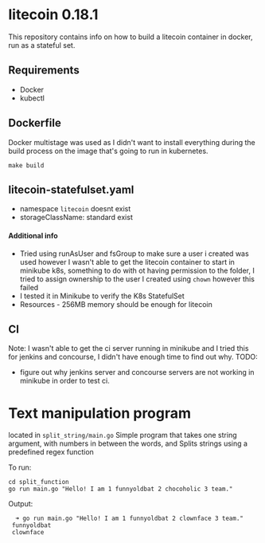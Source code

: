 # litecoin 0.18.1

This repository contains info on how to build a litecoin container in docker, run as a stateful set.


## Requirements

* Docker
* kubectl

## Dockerfile
Docker multistage was used as I didn't want to install everything during the build process on the image that's going to 
run in kubernetes.

```
make build
```

## litecoin-statefulset.yaml

* namespace `litecoin` doesnt exist
* storageClassName: standard exist

#### Additional info

* Tried using runAsUser and fsGroup to make sure a user i created was used however I wasn't able to get the litecoin 
  container to start in minikube k8s, something to do with ot having permission to the folder, I tried to assign 
  ownership to the user I created using `chown` however this failed
* I tested it in Minikube to verify the K8s StatefulSet
* Resources - 256MB memory should be enough for litecoin

## CI
Note: I wasn't able to get the ci server running in minikube and I tried this for jenkins and concourse, I didn't have 
enough time to find out why.
TODO:
* figure out why jenkins server and concourse servers are not working in minikube in order to test ci.


# Text manipulation program
located in `split_string/main.go`
Simple program that takes one string argument, with numbers in between the words, and Splits strings using a predefined 
regex function

To run:
```asciidoc
cd split_function
go run main.go "Hello! I am 1 funnyoldbat 2 chocoholic 3 team."
```

Output:
```asciidoc
  ➜ go run main.go "Hello! I am 1 funnyoldbat 2 clownface 3 team."
 funnyoldbat 
 clownface
```